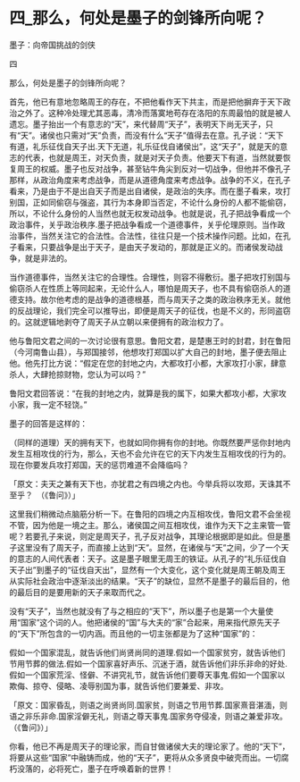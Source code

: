 # 四_那么，何处是墨子的剑锋所向呢？

墨子：向帝国挑战的剑侠

四

那么，何处是墨子的剑锋所向呢？

首先，他已有意地忽略周王的存在，不把他看作天下共主，而是把他摒弃于天下政治之外了。这种冷处理尤其恶毒，清冷而落寞地苟存在洛阳的东周最怕的就是被人遗忘。墨子抬出一个有意志的“天”，来代替周“天子”，表明天下尚无天子，只有“天”。诸侯也只需对“天”负责，而没有什么“天子”值得去在意。孔子说：“天下有道，礼乐征伐自天子出.天下无道，礼乐征伐自诸侯出”，这“天子”，就是天的意志的代表，也就是周王，对天负责，就是对天子负责。他要天下有道，当然就要恢复周王的权威。墨子也反对战争，甚至钻牛角尖到反对一切战争，但他并不像孔子那样，从政治角度来考虑战争，而是从道德角度来考虑战争。战争的不义，在孔子看来，乃是由于不是出自天子而是出自诸侯，是政治的失序。而在墨子看来，攻打别国，正如同偷窃与强盗，其行为本身即当否定，不论什么身份的人都不能偷窃，所以，不论什么身份的人当然也就无权发动战争。也就是说，孔子把战争看成一个政治事件，关乎政治秩序.墨子把战争看成一个道德事件，关乎伦理原则。当作政治事件，当然关注它的合法性。合法性，往往只是一个技术操作问题。比如，在孔子看来，只要战争是出于天子，是由天子发动的，那就是正义的。而诸侯发动战争，就是非法的。

当作道德事件，当然关注它的合理性。合理性，则容不得敷衍。墨子把攻打别国与偷窃杀人在性质上等同起来，无论什么人，哪怕是周天子，也不具有偷窃杀人的道德支持。故尔他考虑的是战争的道德根基，而与周天子之类的政治秩序无关。就他的反战理论，我们完全可以推导出，即便是周天子的征伐，也是不义的，形同盗窃的。这就逻辑地剥夺了周天子从立朝以来便拥有的政治权力了。

他与鲁阳文君之间的一次讨论很有意思。鲁阳文君，是楚惠王时的封君，封在鲁阳（今河南鲁山县），与郑国接邻，他想攻打郑国以扩大自己的封地，墨子便去阻止他。他先打比方说：“假定在您的封地之内，大都攻打小都，大家攻打小家，肆意杀人，大肆抢掠财物，您认为可以吗？”

鲁阳文君回答说：“在我的封地之内，就算是我的属下，如果大都攻小都，大家攻小家，我一定不轻饶。”

墨子的回答是这样的：

（同样的道理）天的拥有天下，也就如同你拥有你的封地。你既然要严惩你封地内发生互相攻伐的行为，那么，天也不会允许在它的天下内发生互相攻伐的行为的。现在你要发兵攻打郑国，天的惩罚难道不会降临吗？

「原文：夫天之兼有天下也，亦犹君之有四境之内也。今举兵将以攻郑，天诛其不至乎？　（《鲁问》）」

这里我们稍微动点脑筋分析一下。在鲁阳的四境之内互相攻伐，鲁阳文君不会坐视不管，因为他是一境之主。那么，诸侯国之间互相攻伐，谁作为天下之主来管一管呢？若要孔子来说，则定是周天子，孔子反对战争，其理论根据即是如此。但是墨子这里没有了周天子，而直接上达到“天”。显然，在诸侯与“天”之间，少了一个天的意志的人间代表者：天子。这是墨子眼里无周王的铁证。从孔子的“礼乐征伐自天子出”到墨子的“征伐自天出”，显然有一个大变化，这个变化就是周王朝及周王从实际社会政治中逐渐淡出的结果。“天子”的缺位，显然不是墨子的最后目的，他的最后目的是要用新的天子来取而代之。

没有“天子”，当然也就没有了与之相应的“天下”，所以墨子也是第一个大量使用“国家”这个词的人。他把诸侯的“国”与大夫的“家”合起来，用来指代原先天子的“天下”所包含的一切内涵。而且他的一切主张都是为了这种“国家”的：

假如一个国家混乱，就告诉他们尚贤尚同的道理.假如一个国家贫穷，就告诉他们节用节葬的做法.假如一个国家喜好声乐、沉迷于酒，就告诉他们非乐非命的好处.假如一个国家荒淫、怪僻、不讲究礼节，就告诉他们要尊天事鬼.假如一个国家以欺侮、掠夺、侵略、凌辱别国为事，就告诉他们要兼爱、非攻。

「原文：国家昏乱，则语之尚贤尚同.国家贫，则语之节用节葬.国家熹音湛湎，则语之非乐非命.国家淫僻无礼，则语之尊天事鬼.国家务夺侵凌，则语之兼爱非攻。　（《鲁问》）」

你看，他已不再是周天子的理论家，而自甘做诸侯大夫的理论家了。他的“天下”，将要从这些“国家”中融铸而成，他的“天子”，更将从众多贤良中破壳而出。一切腐朽没落的，必将死亡，墨子在呼唤着新的世界！